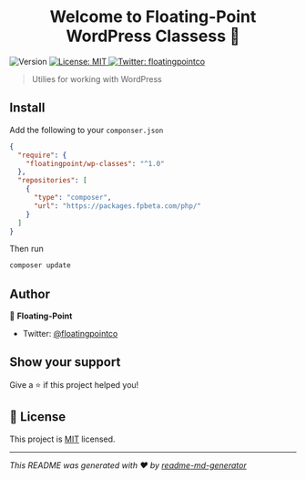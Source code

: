 <h1 align="center">Welcome to Floating-Point WordPress Classess 👋</h1>
<p>
  <img alt="Version" src="https://img.shields.io/badge/version-0.0.1-blue.svg?cacheSeconds=2592000" />
  <a href="blob/master/LICENSE.md">
    <img alt="License: MIT" src="https://img.shields.io/badge/License-MIT-yellow.svg" target="_blank" />
  </a>
  <a href="https://twitter.com/floatingpointco">
    <img alt="Twitter: floatingpointco" src="https://img.shields.io/twitter/follow/floatingpointco.svg?style=social" target="_blank" />
  </a>
</p>

> Utilies for working with WordPress

## Install

Add the following to your `componser.json`

```json
{
  "require": {
    "floatingpoint/wp-classes": "^1.0"
  },
  "repositories": [
    {
      "type": "composer",
      "url": "https://packages.fpbeta.com/php/"
    }
  ]
}
```

Then run

```sh
composer update
```

## Author

👤 **Floating-Point**

- Twitter: [@floatingpointco](https://twitter.com/floatingpointco)

## Show your support

Give a ⭐️ if this project helped you!

## 📝 License

This project is [MIT](blob/master/LICENSE.md) licensed.

---

_This README was generated with ❤️ by [readme-md-generator](https://github.com/kefranabg/readme-md-generator)_
